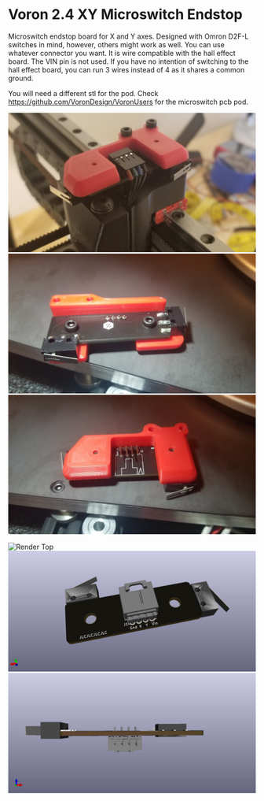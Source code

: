 # Voron 2.4 XY Microswitch Endstop
Microswitch endstop board for X and Y axes. Designed with Omron D2F-L switches in mind, however, others might work as well. You can use whatever connector you want. It is wire compatible with the hall effect board. The VIN pin is not used. If you have no intention of switching to the hall effect board, you can run 3 wires instead of 4 as it shares a common ground.

You will need a different stl for the pod.
Check https://github.com/VoronDesign/VoronUsers for the microswitch pcb pod.

![Installed](Images/picture2.jpg?raw=true "Installed")
![Mounted 1](Images/picture1.jpg?raw=true "Mounted 2")
![Mounted 2](Images/picture3.jpg?raw=true "Mounted 3")

![Render Top](Images/render_top.jp?raw=trueg "Render Top")
![Render Back](Images/render_back.jpg?raw=true "Render Back")
![Render Bottom](Images/render_bottom.jpg?raw=true "Render Bottom")

